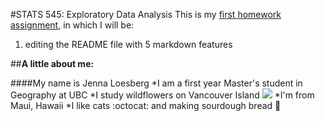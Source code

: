 #STATS 545: Exploratory Data Analysis
This is my [first homework assignment](https://stat545.stat.ubc.ca/evaluation/hw01/hw01/), in which I will be:
1. editing the README file with 5 markdown features

##__A little about me:__

####My name is Jenna Loesberg
*I am a first year Master's student in Geography at UBC
*I study wildflowers on Vancouver Island
  ![](https://upload.wikimedia.org/wikipedia/commons/a/a3/Dodecatheon_hendersonii.jpg)
*I'm from Maui, Hawaii
*I like cats :octocat: and making sourdough bread :bread:
